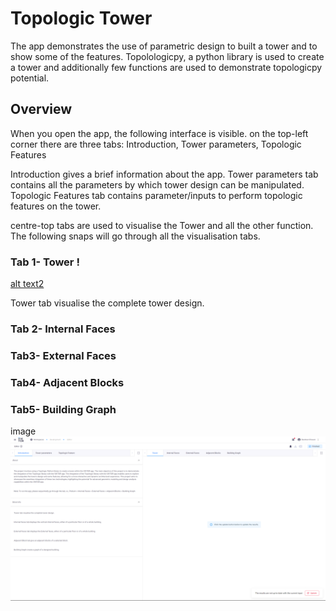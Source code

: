 # Topologic Tower


The app demonstrates the use of parametric design to built a tower and to show some of the features. 
 Topolologicpy, a python library is used to create a tower and additionally few functions are used to demonstrate topologicpy potential.

## Overview
When you open the app, the following interface is visible.
on the top-left corner there are three tabs: Introduction, Tower parameters, Topologic Features

Introduction gives a brief information about the app.
Tower parameters tab contains all the parameters by which tower design can be manipulated.
Topologic Features tab contains parameter/inputs to perform topologic features on the tower.

centre-top tabs are used to visualise the Tower and all the other function. The following snaps will go through all the visualisation tabs.

<!-- ### Tab 1- Tower -->
### Tab 1- Tower !
[alt text2](./images/Introduction_Mark.png "Introduction")

Tower tab visualise the complete tower design.
### Tab 2- Internal Faces
### Tab3- External Faces
### Tab4- Adjacent Blocks
### Tab5- Building Graph



image ![alt text2](./images/Introduction.png "Logo Title Text 1")